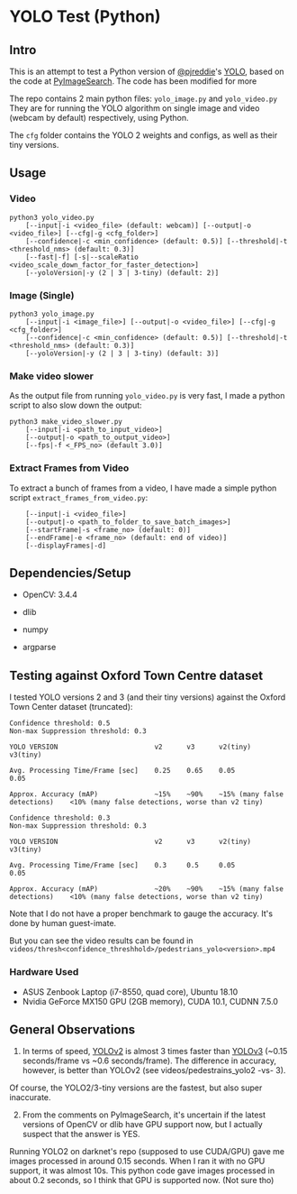 # YOLO Test (Python)

## Intro

This is an attempt to test a Python version of [@pjreddie](https://github.com/pjreddie/)'s [YOLO](https://pjreddie.com/darknet/yolo/), based on the code at [PyImageSearch](https://www.pyimagesearch.com/2018/11/12/yolo-object-detection-with-opencv). The code has been modified for more

The repo contains 2 main python files: `yolo_image.py` and `yolo_video.py`
They are for running the YOLO algorithm on single image and video (webcam by default) respectively, using Python.

The `cfg` folder contains the YOLO 2 weights and configs, as well as their tiny versions.

## Usage

### Video

```
python3 yolo_video.py
	[--input|-i <video_file> (default: webcam)] [--output|-o <video_file>] [--cfg|-g <cfg_folder>]
	[--confidence|-c <min_confidence> (default: 0.5)] [--threshold|-t <threshold_nms> (default: 0.3)]
	[--fast|-f] [-s|--scaleRatio <video_scale_down_factor_for_faster_detection>]
	[--yoloVersion|-y (2 | 3 | 3-tiny) (default: 2)]
```

### Image (Single)

```
python3 yolo_image.py
	[--input|-i <image_file>] [--output|-o <video_file>] [--cfg|-g <cfg_folder>]
	[--confidence|-c <min_confidence> (default: 0.5)] [--threshold|-t <threshold_nms> (default: 0.3)]
	[--yoloVersion|-y (2 | 3 | 3-tiny) (default: 3)]
```

### Make video slower
As the output file from running `yolo_video.py` is very fast, I made a python script to also slow down the output:

```
python3 make_video_slower.py
	[--input|-i <path_to_input_video>]
	[--output|-o <path_to_output_video>]
	[--fps|-f <_FPS_no> (default 3.0)]
```

### Extract Frames from Video
To extract a bunch of frames from a video, I have made a simple python script `extract_frames_from_video.py`:

```python3 extract_frames_from_video.py
	[--input|-i <video_file>]
	[--output|-o <path_to_folder_to_save_batch_images>]
	[--startFrame|-s <frame_no> (default: 0)]
	[--endFrame|-e <frame_no> (default: end of video)]
	[--displayFrames|-d]
```

## Dependencies/Setup
- OpenCV: 3.4.4

- dlib

- numpy

- argparse


## Testing against Oxford Town Centre dataset
I tested YOLO versions 2 and 3 (and their tiny versions) against the Oxford Town Center dataset (truncated):

```
Confidence threshold: 0.5
Non-max Suppression threshold: 0.3

YOLO VERSION						v2		v3		v2(tiny)						v3(tiny)

Avg. Processing Time/Frame [sec]	0.25	0.65	0.05							0.05

Approx. Accuracy (mAP)				~15%	~90%	~15% (many false detections)	<10% (many false detections, worse than v2 tiny)
```


```
Confidence threshold: 0.3
Non-max Suppression threshold: 0.3

YOLO VERSION						v2		v3		v2(tiny)						v3(tiny)

Avg. Processing Time/Frame [sec]	0.3		0.5		0.05							0.05

Approx. Accuracy (mAP)				~20%	~90%	~15% (many false detections)	<10% (many false detections, worse than v2 tiny)
```

Note that I do not have a proper benchmark to gauge the accuracy. It's done by human guest-imate.

But you can see the video results can be found in `videos/thresh<confidence_threshhold>/pedestrians_yolo<version>.mp4`

### Hardware Used
- ASUS Zenbook Laptop (i7-8550, quad core), Ubuntu 18.10
- Nvidia GeForce MX150 GPU (2GB memory), CUDA 10.1, CUDNN 7.5.0


## General Observations
1) In terms of speed, [YOLOv2](https://pjreddie.com/darknet/yolov2/) is almost 3 times faster than [YOLOv3](https://pjreddie.com/darknet/yolo/) (~0.15 seconds/frame vs ~0.6 seconds/frame). The difference in accuracy, however, is better than YOLOv2 (see videos/pedestrains_yolo2 -vs- 3).

Of course, the YOLO2/3-tiny versions are the fastest, but also super inaccurate.

2) From the comments on PyImageSearch, it's uncertain if the latest versions of OpenCV or dlib have GPU support now, but I actually suspect that the answer is YES.

Running YOLO2 on darknet's repo (supposed to use CUDA/GPU) gave me images processed in around 0.15 seconds. When I ran it with no GPU support, it was almost 10s. This python code gave images processed in about 0.2 seconds, so I think that GPU is supported now. (Not sure tho)
